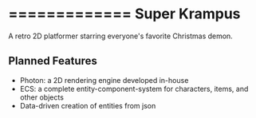 =============
Super Krampus
=============

A retro 2D platformer starring everyone's favorite Christmas demon.

Planned Features
----------------
- Photon: a 2D rendering engine developed in-house
- ECS: a complete entity-component-system for characters, items, and other objects
- Data-driven creation of entities from json
